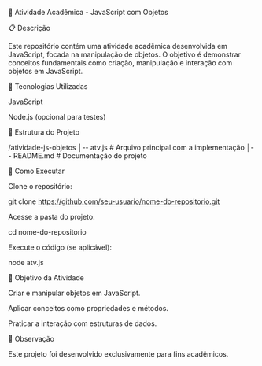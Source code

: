 📌 Atividade Acadêmica - JavaScript com Objetos

📋 Descrição

Este repositório contém uma atividade acadêmica desenvolvida em JavaScript, focada na manipulação de objetos. O objetivo é demonstrar conceitos fundamentais como criação, manipulação e interação com objetos em JavaScript.

🚀 Tecnologias Utilizadas

JavaScript

Node.js (opcional para testes)

📂 Estrutura do Projeto

/atividade-js-objetos
│-- atv.js  # Arquivo principal com a implementação
│-- README.md # Documentação do projeto

🔧 Como Executar

Clone o repositório:

git clone https://github.com/seu-usuario/nome-do-repositorio.git

Acesse a pasta do projeto:

cd nome-do-repositorio

Execute o código (se aplicável):

node atv.js

📌 Objetivo da Atividade

Criar e manipular objetos em JavaScript.

Aplicar conceitos como propriedades e métodos.

Praticar a interação com estruturas de dados.

📝 Observação

Este projeto foi desenvolvido exclusivamente para fins acadêmicos.

